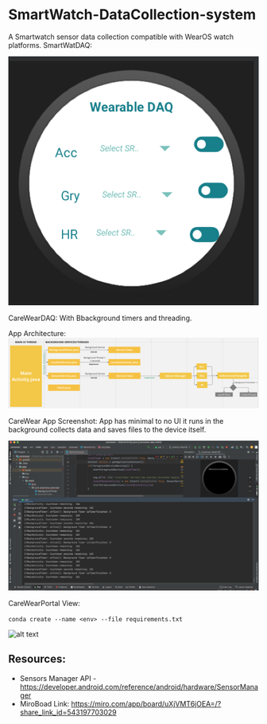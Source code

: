 # SmartWatch-DataCollection-system

A Smartwatch sensor data collection compatible with WearOS watch platforms.
SmartWatDAQ:

![alt text](https://github.com/wearablebiosensing/SmartWatch-DataCollection-system/blob/main/appscreenshot.png)

CareWearDAQ: With Bbackground timers and threading.

App Architecture:
![alt text](https://github.com/wearablebiosensing/SmartWatch-DataCollection-system/blob/main/carewear_apparch.png)

CareWear App Screenshot:
App has minimal to no UI it runs in the background collects data and saves files to the device itself.

![alt text](https://github.com/wearablebiosensing/SmartWatch-DataCollection-system/blob/main/carewear_app.png)

CareWearPortal View:

```conda create --name <env> --file requirements.txt```

![alt text](https://github.com/wearablebiosensing/SmartWatch-DataCollection-system/blob/main/CareWearKPIdashboard.png)


## Resources:

- Sensors Manager API - https://developer.android.com/reference/android/hardware/SensorManager
- MiroBoad Link: https://miro.com/app/board/uXjVMT6jOEA=/?share_link_id=543197703029
